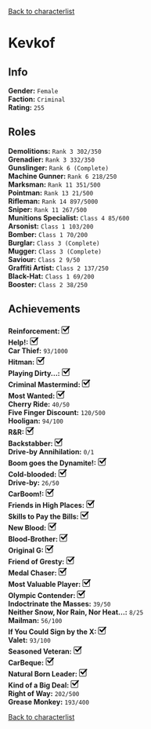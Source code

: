 [Back to characterlist](../Overview.md)

# Kevkof

## Info

**Gender:**	`Female`  
**Faction:**	`Criminal`  
**Rating:**	`255`  

## Roles

**Demolitions:**	`Rank 3 302/350`  
**Grenadier:**	`Rank 3 332/350`  
**Gunslinger:**	`Rank 6 (Complete)`  
**Machine Gunner:**	`Rank 6 218/250`  
**Marksman:**	`Rank 11 351/500`  
**Pointman:**	`Rank 13 21/500`  
**Rifleman:**	`Rank 14 897/5000`  
**Sniper:**	`Rank 11 267/500`  
**Munitions Specialist:**	`Class 4 85/600`  
**Arsonist:**	`Class 1 103/200`  
**Bomber:**	`Class 1 70/200`  
**Burglar:**	`Class 3 (Complete)`  
**Mugger:**	`Class 3 (Complete)`  
**Saviour:**	`Class 2 9/50`  
**Graffiti Artist:**	`Class 2 137/250`  
**Black-Hat:**	`Class 1 69/200`  
**Booster:**	`Class 2 38/250`  

## Achievements

**Reinforcement:**	![Check](../../Images/check.png)  
**Help!:**	![Check](../../Images/check.png)  
**Car Thief:**	`93/1000`  
**Hitman:**	![Check](../../Images/check.png)  
**Playing Dirty...:**	![Check](../../Images/check.png)  
**Criminal Mastermind:**	![Check](../../Images/check.png)  
**Most Wanted:**	![Check](../../Images/check.png)  
**Cherry Ride:**	`40/50`  
**Five Finger Discount:**	`120/500`  
**Hooligan:**	`94/100`  
**R&R:**	![Check](../../Images/check.png)  
**Backstabber:**	![Check](../../Images/check.png)  
**Drive-by Annihilation:**	`0/1`  
**Boom goes the Dynamite!:**	![Check](../../Images/check.png)  
**Cold-blooded:**	![Check](../../Images/check.png)  
**Drive-by:**	`26/50`  
**CarBoom!:**	![Check](../../Images/check.png)  
**Friends in High Places:**	![Check](../../Images/check.png)  
**Skills to Pay the Bills:**	![Check](../../Images/check.png)  
**New Blood:**	![Check](../../Images/check.png)  
**Blood-Brother:**	![Check](../../Images/check.png)  
**Original G:**	![Check](../../Images/check.png)  
**Friend of Gresty:**	![Check](../../Images/check.png)  
**Medal Chaser:**	![Check](../../Images/check.png)  
**Most Valuable Player:**	![Check](../../Images/check.png)  
**Olympic Contender:**	![Check](../../Images/check.png)  
**Indoctrinate the Masses:**	`39/50`  
**Neither Snow, Nor Rain, Nor Heat...:**	`8/25`  
**Mailman:**	`56/100`  
**If You Could Sign by the X:**	![Check](../../Images/check.png)  
**Valet:**	`93/100`  
**Seasoned Veteran:**	![Check](../../Images/check.png)  
**CarBeque:**	![Check](../../Images/check.png)  
**Natural Born Leader:**	![Check](../../Images/check.png)  
**Kind of a Big Deal:**	![Check](../../Images/check.png)  
**Right of Way:**	`202/500`  
**Grease Monkey:**	`193/400`  

[Back to characterlist](../Overview.md)
